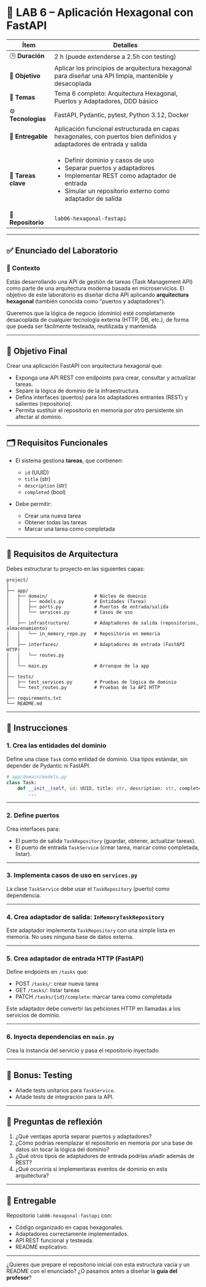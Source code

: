 

# 🔹 LAB 6 – Aplicación Hexagonal con FastAPI

| Ítem                | Detalles                                                                                                                                                                                                  |
| ------------------- | --------------------------------------------------------------------------------------------------------------------------------------------------------------------------------------------------------- |
| 🕒 **Duración**     | 2 h (puede extenderse a 2.5h con testing)                                                                                                                                                                 |
| 🎯 **Objetivo**     | Aplicar los principios de arquitectura hexagonal para diseñar una API limpia, mantenible y desacoplada                                                                                                    |
| 🧠 **Temas**        | Tema 6 completo: Arquitectura Hexagonal, Puertos y Adaptadores, DDD básico                                                                                                                                |
| ⚙️ **Tecnologías**  | FastAPI, Pydantic, pytest, Python 3.12, Docker                                                                                                                                                            |
| 📁 **Entregable**   | Aplicación funcional estructurada en capas hexagonales, con puertos bien definidos y adaptadores de entrada y salida                                                                                      |
| 🧪 **Tareas clave** | <ul><li>Definir dominio y casos de uso</li><li>Separar puertos y adaptadores</li><li>Implementar REST como adaptador de entrada</li><li>Simular un repositorio externo como adaptador de salida</li></ul> |
| 🧩 **Repositorio**  | `lab06-hexagonal-fastapi`                                                                                                                                                                                 |

---

## ✅ Enunciado del Laboratorio

### 🧩 Contexto

Estás desarrollando una API de gestión de tareas (Task Management API) como parte de una arquitectura moderna basada en microservicios. El objetivo de este laboratorio es diseñar dicha API aplicando **arquitectura hexagonal** (también conocida como "puertos y adaptadores").

Queremos que la lógica de negocio (dominio) esté completamente desacoplada de cualquier tecnología externa (HTTP, DB, etc.), de forma que pueda ser fácilmente testeada, reutilizada y mantenida.

---

## 🎯 Objetivo Final

Crear una aplicación FastAPI con arquitectura hexagonal que:

* Exponga una API REST con endpoints para crear, consultar y actualizar tareas.
* Separe la lógica de dominio de la infraestructura.
* Defina interfaces (puertos) para los adaptadores entrantes (REST) y salientes (repositorio).
* Permita sustituir el repositorio en memoria por otro persistente sin afectar al dominio.

---

## 🗂️ Requisitos Funcionales

* El sistema gestiona **tareas**, que contienen:

  * `id` (UUID)
  * `title` (str)
  * `description` (str)
  * `completed` (bool)
* Debe permitir:

  * Crear una nueva tarea
  * Obtener todas las tareas
  * Marcar una tarea como completada

---

## 🧩 Requisitos de Arquitectura

Debes estructurar tu proyecto en las siguientes capas:

```
project/
│
├── app/
│   ├── domain/                 # Núcleo de dominio
│   │   ├── models.py           # Entidades (Tarea)
│   │   ├── ports.py            # Puertos de entrada/salida
│   │   └── services.py         # Casos de uso
│   │
│   ├── infrastructure/         # Adaptadores de salida (repositorios, almacenamiento)
│   │   └── in_memory_repo.py   # Repositorio en memoria
│   │
│   ├── interfaces/             # Adaptadores de entrada (FastAPI HTTP)
│   │   └── routes.py
│   │
│   └── main.py                 # Arranque de la app
│
├── tests/
│   ├── test_services.py        # Pruebas de lógica de dominio
│   └── test_routes.py          # Pruebas de la API HTTP
│
├── requirements.txt
└── README.md
```

---

## 🔧 Instrucciones

### 1. Crea las entidades del dominio

Define una clase `Task` como entidad de dominio. Usa tipos estándar, sin depender de Pydantic ni FastAPI.

```python
# app/domain/models.py
class Task:
    def __init__(self, id: UUID, title: str, description: str, completed: bool = False):
        ...
```

---

### 2. Define puertos

Crea interfaces para:

* El puerto de salida `TaskRepository` (guardar, obtener, actualizar tareas).
* El puerto de entrada `TaskService` (crear tarea, marcar como completada, listar).

---

### 3. Implementa casos de uso en `services.py`

La clase `TaskService` debe usar el `TaskRepository` (puerto) como dependencia.

---

### 4. Crea adaptador de salida: `InMemoryTaskRepository`

Este adaptador implementa `TaskRepository` con una simple lista en memoria. No uses ninguna base de datos externa.

---

### 5. Crea adaptador de entrada HTTP (FastAPI)

Define endpoints en `/tasks` que:

* POST `/tasks/`: crear nueva tarea
* GET `/tasks/`: listar tareas
* PATCH `/tasks/{id}/complete`: marcar tarea como completada

Este adaptador debe convertir las peticiones HTTP en llamadas a los servicios de dominio.

---

### 6. Inyecta dependencias en `main.py`

Crea la instancia del servicio y pasa el repositorio inyectado.

---

## 🧪 Bonus: Testing

* Añade tests unitarios para `TaskService`.
* Añade tests de integración para la API.

---

## 🧠 Preguntas de reflexión

1. ¿Qué ventajas aporta separar puertos y adaptadores?
2. ¿Cómo podrías reemplazar el repositorio en memoria por una base de datos sin tocar la lógica del dominio?
3. ¿Qué otros tipos de adaptadores de entrada podrías añadir además de REST?
4. ¿Qué ocurriría si implementaras eventos de dominio en esta arquitectura?

---

## 🚀 Entregable

Repositorio `lab06-hexagonal-fastapi` con:

* Código organizado en capas hexagonales.
* Adaptadores correctamente implementados.
* API REST funcional y testeada.
* README explicativo.

---

¿Quieres que prepare el repositorio inicial con esta estructura vacía y un README con el enunciado? ¿O pasamos antes a diseñar la **guía del profesor**?
